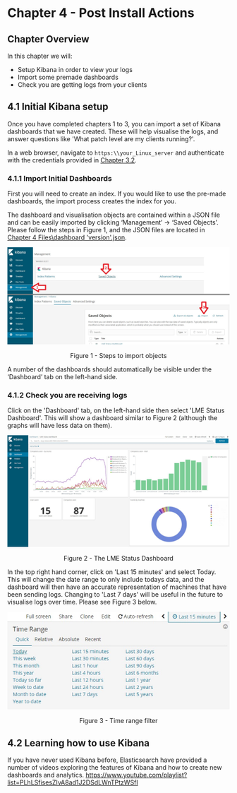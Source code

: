 # Chapter 4 - Post Install Actions 

## Chapter Overview
In this chapter we will:
* Setup Kibana in order to view your logs
* Import some premade dashboards
* Check you are getting logs from your clients

## 4.1 Initial Kibana setup

Once you have completed chapters 1 to 3, you can import a set of Kibana dashboards that we have created. These will help visualise the logs, and answer questions like 'What patch level are my clients running?'.

In a web browser, navigate to ```https:\\your_Linux_server``` and authenticate with the credentials provided in [Chapter 3.2](/docs/chapter3-easy.md#32-install-lme-the-easy-way-using-our-script).

### 4.1.1 Import Initial Dashboards

First you will need to create an index. If you would like to use the pre-made dashboards, the import process creates the index for you.

The dashboard and visualisation objects are contained within a JSON file and can be easily imported by clicking ‘Management’ -> ‘Saved Objects’. Please follow the steps in Figure 1, and the JSON files are located in [Chapter 4 Files\dashboard 'version'.json](/Chapter%204%20Files/).


![Importing Objects](import.jpg)
<p align="center">
Figure 1 - Steps to import objects
</p>

A number of the dashboards should automatically be visible under the ‘Dashboard’ tab on the left-hand side.


### 4.1.2 Check you are receiving logs

Click on the 'Dashboard' tab, on the left-hand side then select 'LME Status Dashboard'. This will show a dashboard similar to Figure 2 (although the graphs will have less data on them).

![LME Status Dashboard](dashboard.jpg)
<p align="center">
Figure 2 - The LME Status Dashboard
</p>

In the top right hand corner, click on 'Last 15 minutes' and select Today. This will change the date range to only include todays data, and the dashboard will then have an accurate representation of machines that have been sending logs. Changing to 'Last 7 days' will be useful in the future to visualise logs over time. Please see Figure 3 below.

![Time Range](timerange.jpg)
<p align="center">
Figure 3 - Time range filter
</p>

## 4.2 Learning how to use Kibana

If you have never used Kibana before, Elasticsearch have provided a number of videos exploring the features of Kibana and how to create new dashboards and analytics. https://www.youtube.com/playlist?list=PLhLSfisesZIvA8ad1J2DSdLWnTPtzWSfI

